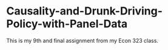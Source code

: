 # Causality-and-Drunk-Driving-Policy-with-Panel-Data
This is my 9th and final assignment from my Econ 323 class.
